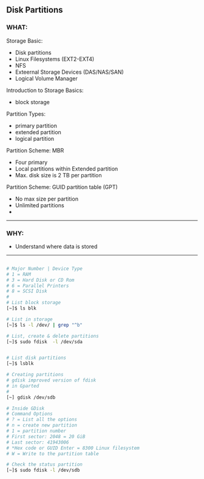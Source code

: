 ## Disk Partitions ##

### WHAT: ###
Storage Basic:
- Disk partitions
- Linux Filesystems (EXT2-EXT4)
- NFS
- Exteernal Storage Devices (DAS/NAS/SAN)
- Logical Volume Manager

Introduction to Storage Basics:
- block storage

Partition Types:
- primary partition
- extended partition
- logical partition

Partition Scheme: MBR
- Four primary
- Local partitions within Extended partition
- Max. disk size is 2 TB per partition

Partition Scheme: GUID partition table (GPT)
- No max size per partition
- Unlimited partitions
- 

---

### WHY: ###
- Understand where data is stored
---

```bash

# Major Number | Device Type
# 1 = RAM
# 3 = Hard Disk or CD Rom
# 6 = Parallel Printers
# 8 = SCSI Disk
#
# List block storage
[~]$ ls blk

# List in storage
[~]$ ls -l /dev/ | grep "^b"

# List, create & delete partitions
[~]$ sudo fdisk  -l /dev/sda

```

```bash

# List disk partitions
[~]$ lsblk

# Creating partitions
# gdisk improved version of fdisk
# in Gparted
# 
[~] gdisk /dev/sdb

# Inside GDisk
# Command Options
# ? = List all the options
# n = create new partition
# 1 = partition number
# First sector: 2048 = 20 GiB
# Last sector: 41943006
# *Hex code or GUID Enter = 8300 Linux filesystem
# W = Write to the partition table

# Check the status partition
[~]$ sudo fdisk -l /dev/sdb
```


